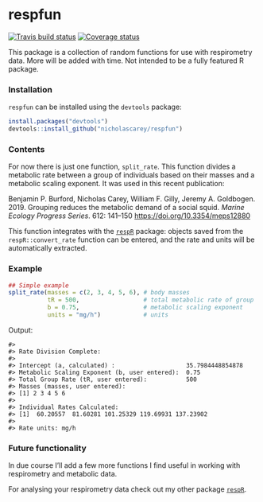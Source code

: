 
<!-- README.md is generated from README.Rmd. Please edit that file -->

# respfun

[![Travis build
status](https://travis-ci.org/nicholascarey/respfun.svg?branch=master)](https://travis-ci.org/nicholascarey/respfun)
[![Coverage
status](https://codecov.io/gh/nicholascarey/respfun/branch/master/graph/badge.svg)](https://codecov.io/github/nicholascarey/respfun?branch=master)

This package is a collection of random functions for use with
respirometry data. More will be added with time. Not intended to be a
fully featured R package.

### Installation

`respfun` can be installed using the `devtools` package:

``` r
install.packages("devtools")
devtools::install_github("nicholascarey/respfun")
```

### Contents

For now there is just one function, `split_rate`. This function divides
a metabolic rate between a group of individuals based on their masses
and a metabolic scaling exponent. It was used in this recent
publication:

Benjamin P. Burford, Nicholas Carey, William F. Gilly, Jeremy A.
Goldbogen. 2019. Grouping reduces the metabolic demand of a social
squid. *Marine Ecology Progress Series*. 612: 141–150
<https://doi.org/10.3354/meps12880>

This function integrates with the
[`respR`](https://github.com/januarharianto/respR) package: objects
saved from the `respR::convert_rate` function can be entered, and the
rate and units will be automatically extracted.

### Example

``` r
## Simple example
split_rate(masses = c(2, 3, 4, 5, 6), # body masses
           tR = 500,                  # total metabolic rate of group
           b = 0.75,                  # metabolic scaling exponent
           units = "mg/h")            # units
```

Output:

    #> 
    #> Rate Division Complete: 
    #>  
    #> Intercept (a, calculated) :                    35.7984448854878
    #> Metabolic Scaling Exponent (b, user entered):  0.75
    #> Total Group Rate (tR, user entered):           500
    #> Masses (masses, user entered): 
    #> [1] 2 3 4 5 6
    #> 
    #> Individual Rates Calculated: 
    #> [1]  60.20557  81.60281 101.25329 119.69931 137.23902
    #> 
    #> Rate units: mg/h

### Future functionality

In due course I’ll add a few more functions I find useful in working
with respirometry and metabolic data.

For analysing your respirometry data check out my other package
[`respR`](https://github.com/januarharianto/respR).
